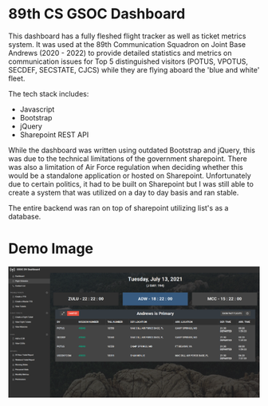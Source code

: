 # 89th CS GSOC Dashboard
 This dashboard has a fully fleshed flight tracker as well as ticket metrics system. It was used at the 89th Communication Squadron on Joint Base Andrews (2020 - 2022) to provide detailed statistics and metrics on communication issues for Top 5 distinguished visitors (POTUS, VPOTUS, SECDEF, SECSTATE, CJCS) while they are flying aboard the 'blue and white' fleet.
 
 The tech stack includes:
 - Javascript
 - Bootstrap
 - jQuery
 - Sharepoint REST API

While the dashboard was written using outdated Bootstrap and jQuery, this was due to the technical limitations of the government sharepoint. There was also a limitation of Air Force regulation when deciding whether this would be a standalone application or hosted on Sharepoint. Unfortunately due to certain politics, it had to be built on Sharepoint but I was still able to create a system that was utilized on a day to day basis and ran stable.

The entire backend was ran on top of sharepoint utilizing list's as a database.
 
 # Demo Image
 ![An overview of the flight schedule page on a relatively slow day](https://github.com/leighton-tidwell/gnoc-dashboard/blob/dev/demo-images/dashboard.png?raw=true)
